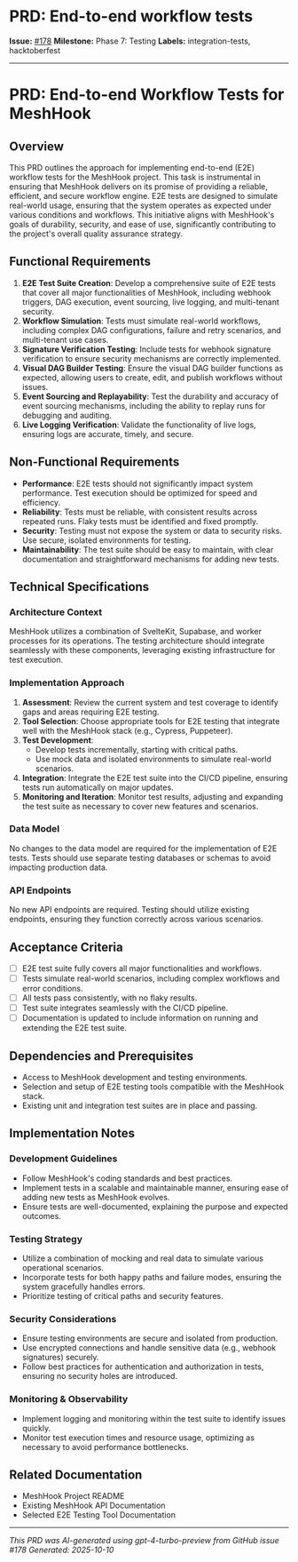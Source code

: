 # PRD: End-to-end workflow tests

**Issue:** [#178](https://github.com/profullstack/meshhook/issues/178)
**Milestone:** Phase 7: Testing
**Labels:** integration-tests, hacktoberfest

---

# PRD: End-to-end Workflow Tests for MeshHook

## Overview

This PRD outlines the approach for implementing end-to-end (E2E) workflow tests for the MeshHook project. This task is instrumental in ensuring that MeshHook delivers on its promise of providing a reliable, efficient, and secure workflow engine. E2E tests are designed to simulate real-world usage, ensuring that the system operates as expected under various conditions and workflows. This initiative aligns with MeshHook's goals of durability, security, and ease of use, significantly contributing to the project's overall quality assurance strategy.

## Functional Requirements

1. **E2E Test Suite Creation**: Develop a comprehensive suite of E2E tests that cover all major functionalities of MeshHook, including webhook triggers, DAG execution, event sourcing, live logging, and multi-tenant security.
2. **Workflow Simulation**: Tests must simulate real-world workflows, including complex DAG configurations, failure and retry scenarios, and multi-tenant use cases.
3. **Signature Verification Testing**: Include tests for webhook signature verification to ensure security mechanisms are correctly implemented.
4. **Visual DAG Builder Testing**: Ensure the visual DAG builder functions as expected, allowing users to create, edit, and publish workflows without issues.
5. **Event Sourcing and Replayability**: Test the durability and accuracy of event sourcing mechanisms, including the ability to replay runs for debugging and auditing.
6. **Live Logging Verification**: Validate the functionality of live logs, ensuring logs are accurate, timely, and secure.

## Non-Functional Requirements

- **Performance**: E2E tests should not significantly impact system performance. Test execution should be optimized for speed and efficiency.
- **Reliability**: Tests must be reliable, with consistent results across repeated runs. Flaky tests must be identified and fixed promptly.
- **Security**: Testing must not expose the system or data to security risks. Use secure, isolated environments for testing.
- **Maintainability**: The test suite should be easy to maintain, with clear documentation and straightforward mechanisms for adding new tests.

## Technical Specifications

### Architecture Context

MeshHook utilizes a combination of SvelteKit, Supabase, and worker processes for its operations. The testing architecture should integrate seamlessly with these components, leveraging existing infrastructure for test execution.

### Implementation Approach

1. **Assessment**: Review the current system and test coverage to identify gaps and areas requiring E2E testing.
2. **Tool Selection**: Choose appropriate tools for E2E testing that integrate well with the MeshHook stack (e.g., Cypress, Puppeteer).
3. **Test Development**:
   - Develop tests incrementally, starting with critical paths.
   - Use mock data and isolated environments to simulate real-world scenarios.
4. **Integration**: Integrate the E2E test suite into the CI/CD pipeline, ensuring tests run automatically on major updates.
5. **Monitoring and Iteration**: Monitor test results, adjusting and expanding the test suite as necessary to cover new features and scenarios.

### Data Model

No changes to the data model are required for the implementation of E2E tests. Tests should use separate testing databases or schemas to avoid impacting production data.

### API Endpoints

No new API endpoints are required. Testing should utilize existing endpoints, ensuring they function correctly across various scenarios.

## Acceptance Criteria

- [ ] E2E test suite fully covers all major functionalities and workflows.
- [ ] Tests simulate real-world scenarios, including complex workflows and error conditions.
- [ ] All tests pass consistently, with no flaky results.
- [ ] Test suite integrates seamlessly with the CI/CD pipeline.
- [ ] Documentation is updated to include information on running and extending the E2E test suite.

## Dependencies and Prerequisites

- Access to MeshHook development and testing environments.
- Selection and setup of E2E testing tools compatible with the MeshHook stack.
- Existing unit and integration test suites are in place and passing.

## Implementation Notes

### Development Guidelines

- Follow MeshHook's coding standards and best practices.
- Implement tests in a scalable and maintainable manner, ensuring ease of adding new tests as MeshHook evolves.
- Ensure tests are well-documented, explaining the purpose and expected outcomes.

### Testing Strategy

- Utilize a combination of mocking and real data to simulate various operational scenarios.
- Incorporate tests for both happy paths and failure modes, ensuring the system gracefully handles errors.
- Prioritize testing of critical paths and security features.

### Security Considerations

- Ensure testing environments are secure and isolated from production.
- Use encrypted connections and handle sensitive data (e.g., webhook signatures) securely.
- Follow best practices for authentication and authorization in tests, ensuring no security holes are introduced.

### Monitoring & Observability

- Implement logging and monitoring within the test suite to identify issues quickly.
- Monitor test execution times and resource usage, optimizing as necessary to avoid performance bottlenecks.

## Related Documentation

- MeshHook Project README
- Existing MeshHook API Documentation
- Selected E2E Testing Tool Documentation

---

*This PRD was AI-generated using gpt-4-turbo-preview from GitHub issue #178*
*Generated: 2025-10-10*
